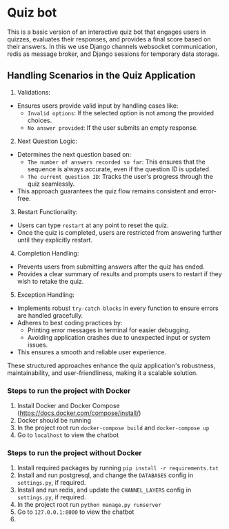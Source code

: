 # Quiz bot
This is a basic version of an interactive quiz bot that engages users in quizzes, evaluates their responses, and provides a final score based on their answers. In this we use Django channels websocket communication, redis as message broker, and Django sessions for temporary data storage.

## Handling Scenarios in the Quiz Application
1. Validations:

  * Ensures users provide valid input by handling cases like:
    * `Invalid options`: If the selected option is not among the provided choices.
    * `No answer provided`: If the user submits an empty response.

2. Next Question Logic:

  * Determines the next question based on:
    * `The number of answers recorded so far`: This ensures that the sequence is always accurate, even if the question ID is updated.
    * `The current question ID`: Tracks the user's progress through the quiz seamlessly.
 * This approach guarantees the quiz flow remains consistent and error-free.
   
3. Restart Functionality:

  * Users can type `restart` at any point to reset the quiz.
  * Once the quiz is completed, users are restricted from answering further until they explicitly restart.

4. Completion Handling:

  * Prevents users from submitting answers after the quiz has ended.
  * Provides a clear summary of results and prompts users to restart if they wish to retake the quiz.

5. Exception Handling:

  * Implements robust `try-catch blocks` in every function to ensure errors are handled gracefully.
  * Adheres to best coding practices by:
    * Printing error messages in terminal for easier debugging.
    * Avoiding application crashes due to unexpected input or system issues.
  * This ensures a smooth and reliable user experience.

These structured approaches enhance the quiz application's robustness, maintainability, and user-friendliness, making it a scalable solution.

### Steps to run the project with Docker

1. Install Docker and Docker Compose (https://docs.docker.com/compose/install/)
2. Docker should be running
3. In the project root run `docker-compose build` and `docker-compose up`
4. Go to `localhost` to view the chatbot


### Steps to run the project without Docker

1. Install required packages by running `pip install -r requirements.txt`
2. Install and run postgresql, and change the `DATABASES` config in `settings.py`, if required.
3. Install and run redis, and update the `CHANNEL_LAYERS` config in `settings.py`, if required.
4. In the project root run `python manage.py runserver`
4. Go to `127.0.0.1:8000` to view the chatbot
5. 
